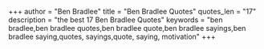 +++
author = "Ben Bradlee"
title = "Ben Bradlee Quotes"
quotes_len = "17"
description = "the best 17 Ben Bradlee Quotes"
keywords = "ben bradlee,ben bradlee quotes,ben bradlee quote,ben bradlee sayings,ben bradlee saying,quotes, sayings,quote, saying, motivation"
+++
